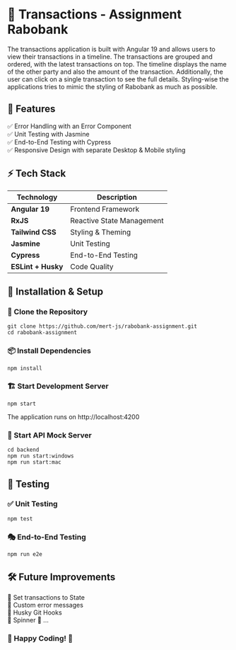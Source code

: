 # 🚀 Transactions - Assignment Rabobank

The transactions application is built with Angular 19 and allows users to view their transactions in a timeline. The transactions are grouped and ordered, with the latest transactions on top. The timeline displays the name of the other party and also the amount of the transaction. Additionally, the user can click on a single transaction to see the full details. Styling-wise the applications tries to mimic the styling of Rabobank as much as possible.

## 🎯 Features  
✅ Error Handling with an Error Component  
✅ Unit Testing with Jasmine  
✅ End-to-End Testing with Cypress  
✅ Responsive Design with separate Desktop & Mobile styling

## ⚡ Tech Stack 
| Technology        | Description                  |
|------------------|------------------------------|
| **Angular 19**  | Frontend Framework           |
| **RxJS**         | Reactive State Management    |
| **Tailwind CSS** | Styling & Theming            |
| **Jasmine**         | Unit Testing                 |
| **Cypress**      | End-to-End Testing           |
| **ESLint + Husky** | Code Quality       |

## 🔧 Installation & Setup  

### 📂 Clone the Repository  
```shell
git clone https://github.com/mert-js/rabobank-assignment.git
cd rabobank-assignment
```

### 📦 Install Dependencies
```shell
npm install
```

### 🏗️ Start Development Server
```shell
npm start
```
The application runs on http://localhost:4200

### 📡 Start API Mock Server
```shell
cd backend
npm run start:windows
npm run start:mac
```

## 🧪 Testing

### ✅ Unit Testing
```shell
npm test
```

### 🎭 End-to-End Testing
```shell
npm run e2e
```

## 🛠️ Future Improvements
📌 Set transactions to State  
📌 Custom error messages  
📌 Husky Git Hooks  
📌 Spinner
📌 ...

### 🎉 Happy Coding! 🚀
